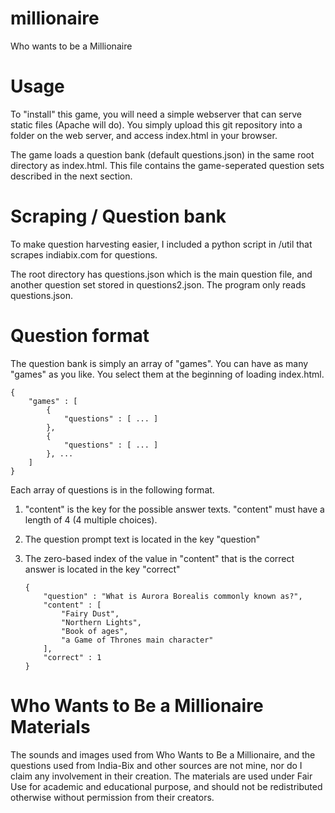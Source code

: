 # millionaire
Who wants to be a Millionaire

# Usage

To "install" this game, you will need a simple webserver that can serve static files (Apache will do). You simply upload this git repository into a folder on the web server, and access index.html in your browser.


The game loads a question bank (default questions.json) in the same root directory as index.html. This file contains the game-seperated question sets described in the next section.

# Scraping / Question bank

To make question harvesting easier, I included a python script in /util that scrapes indiabix.com for questions.

The root directory has questions.json which is the main question file, and another question set stored in questions2.json. The program only reads questions.json.

# Question format

The question bank is simply an array of "games". You can have as many "games" as you like. You select them at the beginning of loading index.html.

	{
		"games" : [
			{
				"questions" : [ ... ]
			},
			{
				"questions" : [ ... ]
			}, ...
		]
	}

Each array of questions is in the following format.

1.	"content" is the key for the possible answer texts. "content" must have a length of 4 (4 multiple choices).
2.	The question prompt text is located in the key "question"
3.	The zero-based index of the value in "content" that is the correct answer is located in the key "correct"



	    {
	        "question" : "What is Aurora Borealis commonly known as?",
	        "content" : [
	            "Fairy Dust",
	            "Northern Lights",
	            "Book of ages",
	            "a Game of Thrones main character"
	        ],
	        "correct" : 1
	    }


# Who Wants to Be a Millionaire Materials

The sounds and images used from Who Wants to Be a Millionaire, and the questions used from India-Bix and other sources are not mine, nor do I claim any involvement in their creation. The materials are used under Fair Use for academic and educational purpose, and should not be redistributed otherwise without permission from their creators.
